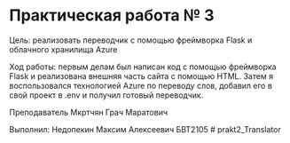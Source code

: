 # Практическая работа № 3
Цель: реализовать переводчик с помощью фреймворка  Flask и облачного хранилища Azure

Ход работы: первым делам был написан код с помощью фреймворка Flask и реализована внешняя часть сайта с помощью HTML. Затем я воспользовался технологией Azure по переводу слов, добавил его в свой проект в .env и получил готовый переводчик.

Преподаватель Мкртчян Грач Маратович 

Выполнил: Недопекин Максим Алексеевич БВТ2105
#   p r a k t 2 _ T r a n s l a t o r  
 